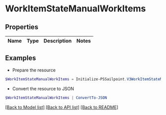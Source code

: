 # WorkItemStateManualWorkItems
## Properties

Name | Type | Description | Notes
------------ | ------------- | ------------- | -------------

## Examples

- Prepare the resource
```powershell
$WorkItemStateManualWorkItems = Initialize-PSSailpoint.V3WorkItemStateManualWorkItems 
```

- Convert the resource to JSON
```powershell
$WorkItemStateManualWorkItems | ConvertTo-JSON
```

[[Back to Model list]](../README.md#documentation-for-models) [[Back to API list]](../README.md#documentation-for-api-endpoints) [[Back to README]](../README.md)

